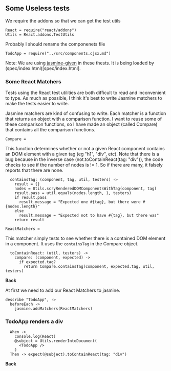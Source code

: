 ## Some Useless tests

We require the addons so that we can get the test utils

    React = require("react/addons")
    Utils = React.addons.TestUtils

Probably I should rename the componenets file

    TodoApp = require("../src/components.cjsx.md")

Note: We are using [jasmine-given](https://github.com/searls/jasmine-given)
in these thests.  It is being loaded by (spec/index.html)[spec/index.html].

### Some React Matchers

Tests using the React test utilities are both difficult to read and inconvenient
to type.  As much as possible, I think it's best to write Jasmine matchers
to make the tests easier to write.

Jasmine matchers are kind of confusing to write.  Each matcher is a function
that returns an object with a comparison function.  I want to reuse some
of these comparison functions, so I have made an object (called Compare) that
contains all the comparison functions.

    Compare =

This function determines whether or not a given React component contains
an DOM element with a given tag (eg "h1", "div", etc).  Note that there
is a bug because in the inverse case (not.toContainReact(tag: "div")), the
code checks to see if the number of nodes is != 1.  So if there are many,
it falsely reports that there are none.

      containsTag: (component, tag, util, testers) ->
        result = {}
        nodes = Utils.scryRenderedDOMComponentsWithTag(component, tag)
        result.pass = util.equals(nodes.length, 1, testers)
        if result.pass
          result.message = "Expected one #{tag}, but there were #{nodes.length}"
        else
          result.message = "Expected not to have #{tag}, but there was"
        return result

    ReactMatchers =

This matcher simply tests to see whether there is a contained DOM element
in a component.  It uses the `containsTag` in the Compare object.

      toContainReact: (util, testers) ->
        compare: (component, expected) ->
          if expected.tag?
            return Compare.containsTag(component, expected.tag, util, testers)

**Back**

At first we need to add our React Matchers to jasmine.

    describe "TodoApp", ->
      beforeEach ->
        jasmine.addMatchers(ReactMatchers)

### TodoApp renders a div

      When ->
        console.log(React)
        @subject = Utils.renderIntoDocument(
          <TodoApp />
        )
      Then -> expect(@subject).toContainReact(tag: "div")

**Back**
